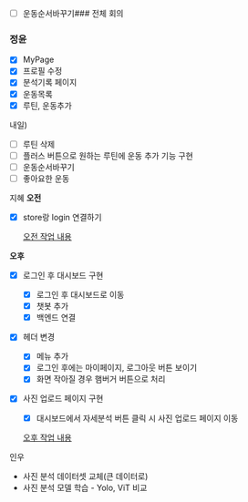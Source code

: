 - [ ]  운동순서바꾸기### 전체 회의

### 정윤

- [x]  MyPage
- [x]  프로필 수정
- [x]  분석기록 페이지
- [x]  운동목록
- [x]  루틴, 운동추가

내일)

- [ ]  루틴 삭제
- [ ]  플러스 버튼으로 원하는 루틴에 운동 추가 기능 구현
- [ ]  운동순서바꾸기
- [ ]  좋아요한 운동

지혜
**오전**

- [x]  store랑 login 연결하기
    
    [오전 작업 내용](https://www.notion.so/2248e23243828014a655ca50062e1ab3?pvs=21)
    

**오후**

- [x]  로그인 후 대시보드 구현
    - [x]  로그인 후 대시보드로 이동
    - [x]  챗봇 추가
    - [x]  백엔드 연결
- [x]  헤더 변경
    - [x]  메뉴 추가
    - [x]  로그인 후에는 마이페이지, 로그아웃 버튼 보이기
    - [x]  화면 작아질 경우 햄버거 버튼으로 처리
- [x]  사진 업로드 페이지 구현
    - [x]  대시보드에서 자세분석 버튼 클릭 시 사진 업로드 페이지 이동
    
    [오후 작업 내용](https://www.notion.so/2248e232438280ad8204d9ecf1a50425?pvs=21)
    

인우

- 사진 분석 데이터셋 교체(큰 데이터로)
- 사진 분석 모델 학습 - Yolo, ViT 비교